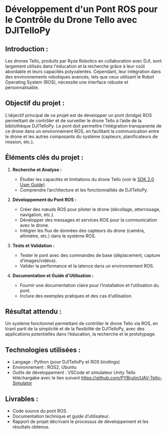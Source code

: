 # **Développement d'un Pont ROS pour le Contrôle du Drone Tello avec DJITelloPy**

## **Introduction :**  
Les drones Tello, produits par Ryze Robotics en collaboration avec DJI, sont largement utilisés dans l'éducation et la recherche grâce à leur coût abordable et leurs capacités polyvalentes. Cependant, leur intégration dans des environnements robotiques avancés, tels que ceux utilisant le Robot Operating System (ROS), nécessite une interface robuste et personnalisable.

##  **Objectif du projet :**  
L’objectif principal de ce projet est de développer un pont (bridge) ROS permettant de contrôler et de surveiller le drone Tello à l’aide de la bibliothèque DJITelloPy. Le pont doit permettre l'intégration transparente de ce drone dans un environnement ROS, en facilitant la communication entre le drone et les autres composants du système (capteurs, planificateurs de mission, etc.).

##  **Éléments clés du projet :**  

1. **Recherche et Analyse :**  
   - Étudier les capacités et limitations du drone Tello (voir le [SDK 2.0 User Guide](https://dl-cdn.ryzerobotics.com/downloads/Tello/Tello%20SDK%202.0%20User%20Guide.pdf)).
   - Comprendre l’architecture et les fonctionnalités de DJITelloPy.

2. **Développement du Pont ROS :**  
   - Créer des nœuds ROS pour piloter le drone (décollage, atterrissage, navigation, etc.).
   - Développer des messages et services ROS pour la communication avec le drone.
   - Intégrer les flux de données des capteurs du drone (caméra, altimètre, etc.) dans le système ROS.

3. **Tests et Validation :**  
   - Tester le pont avec des commandes de base (déplacement, capture d’images/vidéos).
   - Valider la performance et la latence dans un environnement ROS.

4. **Documentation et Guide d'Utilisation :**  
   - Fournir une documentation claire pour l’installation et l’utilisation du pont.
   - Inclure des exemples pratiques et des cas d’utilisation.

##  **Résultat attendu :**  
Un système fonctionnel permettant de contrôler le drone Tello via ROS, en tirant parti de la simplicité et de la flexibilité de DJITelloPy, avec des applications potentielles dans l’éducation, la recherche et le prototypage.

##  **Technologies utilisées :**  
- Langage : Python (pour DJITelloPy et ROS bindings)
- Environnement : ROS2, Ubuntu
- Outils de développement : VSCode et simulateur Unity Tello téléchargabe avec le lien suivant https://github.com/PYBrulin/UAV-Tello-Simulator
  
## **Livrables :**  
- Code source du pont ROS.
- Documentation technique et guide d’utilisateur.
- Rapport de projet décrivant le processus de développement et les résultats obtenus.

